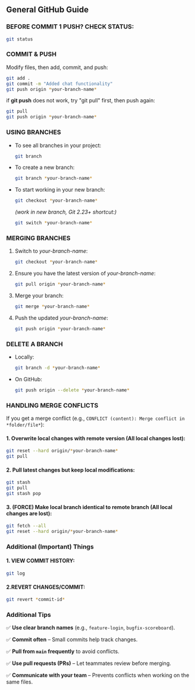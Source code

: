 ## General GitHub Guide

### **BEFORE COMMIT 1 PUSH? CHECK STATUS:**
```bash
git status
```

### **COMMIT & PUSH**
Modify files, then add, commit, and push:
```bash
git add .
git commit -m "Added chat functionality"
git push origin *your-branch-name* 
```
if **git push** does not work, try "git pull" first, then push again:
```bash
git pull
git push origin *your-branch-name*
```

### **USING BRANCHES**
- To see all branches in your project:
  ```bash
  git branch
  ```
- To create a new branch:
  ```bash
  git branch *your-branch-name*
  ```
- To start working in your new branch:
  ```bash
  git checkout *your-branch-name*
  ```
  *(work in new branch, Git 2.23+ shortcut:)*
  ```bash
  git switch *your-branch-name*
  ```

### **MERGING BRANCHES**
1. Switch to *your-branch-name*:
   ```bash
   git checkout *your-branch-name*
   ```
2. Ensure you have the latest version of *your-branch-name*:
   ```bash
   git pull origin *your-branch-name*
   ```
3. Merge your branch:
   ```bash
   git merge *your-branch-name*
   ```
4. Push the updated *your-branch-name*:
   ```bash
   git push origin *your-branch-name*
   ```

### **DELETE A BRANCH**
- Locally:
  ```bash
  git branch -d *your-branch-name*
  ```
- On GitHub:
  ```bash
  git push origin --delete *your-branch-name*
  ```

### **HANDLING MERGE CONFLICTS**
If you get a merge conflict (e.g., `CONFLICT (content): Merge conflict in *folder/file*`):

#### **1. Overwrite local changes with remote version (All local changes lost):**
```bash
git reset --hard origin/*your-branch-name*
git pull
```

#### **2. Pull latest changes but keep local modifications:**
```bash
git stash
git pull
git stash pop
```

#### **3. (FORCE) Make local branch identical to remote branch (All local changes are lost):**
```bash
git fetch --all
git reset --hard origin/*your-branch-name*
```


### **Additional (Important) Things**

#### **1. VIEW COMMIT HISTORY:**
```bash
git log
```

#### **2.REVERT CHANGES/COMMIT:**
```bash
git revert *commit-id*
```


### **Additional Tips**
✅ **Use clear branch names** (e.g., `feature-login`, `bugfix-scoreboard`).

✅ **Commit often** – Small commits help track changes.

✅ **Pull from `main` frequently** to avoid conflicts.

✅ **Use pull requests (PRs)** – Let teammates review before merging.

✅ **Communicate with your team** – Prevents conflicts when working on the same files.
